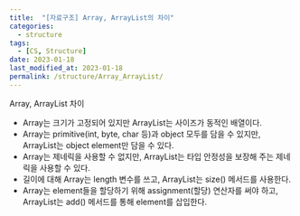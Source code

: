 ```yaml
---
title:  "[자료구조] Array, ArrayList의 차이"
categories:
  - structure
tags:
  - [CS, Structure]
date: 2023-01-18
last_modified_at: 2023-01-18
permalink: /structure/Array_ArrayList/
---
```


Array, ArrayList 차이
* Array는 크기가 고정되어 있지만 ArrayList는 사이즈가 동적인 배열이다.
* Array는 primitive(int, byte, char 등)과 object 모두를 담을 수 있지만, ArrayList는 object element만 담을 수 있다.
* Array는 제네릭을 사용할 수 없지만, ArrayList는 타입 안정성을 보장해 주는 제네릭을 사용할 수 있다.
* 길이에 대해 Array는 length 변수를 쓰고, ArrayList는 size() 메서드를 사용한다.
* Array는 element들을 할당하기 위해 assignment(할당) 연산자를 써야 하고, ArrayList는 add() 메서드를 통해 element를 삽입한다.
